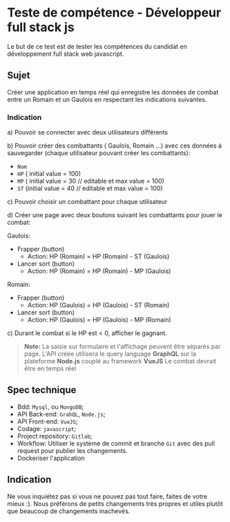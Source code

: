# Teste de compétence - Développeur full stack js
Le but de ce test est de tester les compétences du candidat en développement full stack web javascript.

## Sujet
Créer une application en temps réel qui enregistre les données de combat entre un Romain et un Gaulois en respectant les indications suivantes.

### Indication
a) Pouvoir se connecter avec deux utilisateurs différents

b) Pouvoir créer des combattants ( Gaulois, Romain ...) avec ces données à sauvegarder (chaque utilisateur pouvant créer les combattants):
- ``Nom``
- ``HP`` ( initial value = 100)
- ``MP`` ( initial value = 30 // editable et max value = 100)
- ``ST`` (initial value = 40 // editable et max value = 100)

c) Pouvoir choisir un combattant pour chaque utilisateur

d) Créer une page avec deux boutons suivant les combattants pour jouer le combat:

Gaulois:
* Frapper (button)
	* Action: HP (Romain) = HP (Romain) - ST (Gaulois)
* Lancer sort (button)
	* Action: HP (Romain) = HP (Romain) - MP (Gaulois)

Romain:
* Frapper (button)
	* Action: HP (Gaulois) = HP (Gaulois) - ST (Romain)
* Lancer sort (button)
	* Action: HP (Gaulois) = HP (Gaulois) - MP (Romain)

c) Durant le combat si le HP est < 0, afficher le gagnant.

> **Note:** La saisie sur formulaire et l'affichage peuvent être séparés par page.
> L'API créée utilisera le query language **GraphQL** sur la plateforme **Node.js** couplé au framework **VueJS**
> Le combat devrait être en temps réel

## Spec technique
* Bdd: ``Mysql``, ou ``MongoDB``;
* API Back-end: ``GrahQL``, ``Node.js``;
* API Front-end: ``VueJS``;
* Codage: ``javascript``;
* Project repository: ``Gitlab``;
* Workflow: Utiliser le système de commit et branche ``Git`` avec des pull request pour publier les changements.
* Dockeriser l'application

## Indication
Ne vous inquiétez pas si vous ne pouvez pas tout faire, faites de votre mieux :). Nous préférons de petits changements très propres et utiles plutôt que beaucoup de changements inachevés.
